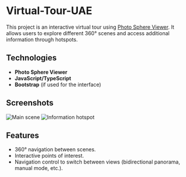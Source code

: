 # Virtual-Tour-UAE

This project is an interactive virtual tour using [Photo Sphere Viewer](https://photo-sphere-viewer.js.org/). It allows users to explore different 360° scenes and access additional information through hotspots.

## Technologies
- **Photo Sphere Viewer**
- **JavaScript/TypeScript**
- **Bootstrap** (if used for the interface)

## Screenshots
![Main scene](./src/images/captura1.png)
![Information hotspot](./src/images/captura2.png)

## Features
- 360° navigation between scenes.
- Interactive points of interest.
- Navigation control to switch between views (bidirectional panorama, manual mode, etc.).
